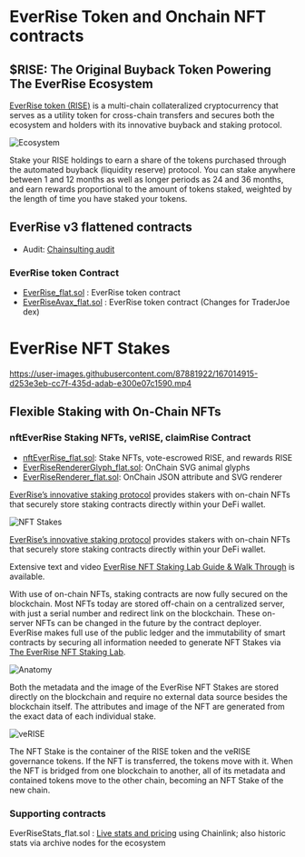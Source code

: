 # EverRise Token and Onchain NFT contracts

## $RISE: The Original Buyback Token Powering The EverRise Ecosystem

[EverRise token (RISE)](https://everrise.com/rise/) is a multi-chain collateralized cryptocurrency that serves as a utility token for cross-chain transfers and secures both the ecosystem and holders with its innovative buyback and staking protocol.

![Ecosystem](https://data.everrise.com/images/ecosystem-800.png)

Stake your RISE holdings to earn a share of the tokens purchased through the automated buyback (liquidity reserve) protocol. You can stake anywhere between 1 and 12 months as well as longer periods as 24 and 36 months, and earn rewards proportional to the amount of tokens staked, weighted by the length of time you have staked your tokens.

## EverRise v3 flattened contracts

* Audit: [Chainsulting audit](https://github.com/chainsulting/Smart-Contract-Security-Audits/blob/master/EverRise/02_Smart_Contract_Audit_EverRise_Token_Staking_v3.pdf)

### EverRise token Contract 

* [EverRise_flat.sol](EverRise_flat.sol) : EverRise token contract
* [EverRiseAvax_flat.sol](EverRiseAvax_flat.sol) : EverRise token contract (Changes for TraderJoe dex)

# EverRise NFT Stakes

https://user-images.githubusercontent.com/87881922/167014915-d253e3eb-cc7f-435d-adab-e300e07c1590.mp4

## Flexible Staking with On-Chain NFTs

### nftEverRise Staking NFTs, veRISE, claimRise Contract

* [nftEverRise_flat.sol](nftEverRise_flat.sol): Stake NFTs, vote-escrowed RISE, and rewards RISE
* [EverRiseRendererGlyph_flat.sol](EverRiseRendererGlyph_flat.sol): OnChain SVG animal glyphs
* [EverRiseRenderer_flat.sol](EverRiseRenderer_flat.sol): OnChain JSON attribute and SVG renderer 

[EverRise’s innovative staking protocol](https://everrise.com/everstake/) provides stakers with on-chain NFTs that securely store staking contracts directly within your DeFi wallet.

![NFT Stakes](https://data.everrise.com/images/everrise-nft-stakes-800.png)

[EverRise’s innovative staking protocol](https://everrise.com/everstake/) provides stakers with on-chain NFTs that securely store staking contracts directly within your DeFi wallet.

Extensive text and video [EverRise NFT Staking Lab Guide & Walk Through](https://everrise.com/post/everrise-nft-staking-lab-guide/) is available.

With use of on-chain NFTs, staking contracts are now fully secured on the blockchain. Most NFTs today are stored off-chain on a centralized server, with just a serial number and redirect link on the blockchain. These on-server NFTs can be changed in the future by the contract deployer. EverRise makes full use of the public ledger and the immutability of smart contracts by securing all information needed to generate NFT Stakes via [The EverRise NFT Staking Lab](https://v3app.everrise.com/).


![Anatomy](https://data.everrise.com/images/anatomy-everrise-nft-stakes-800.png)


Both the metadata and the image of the EverRise NFT Stakes are stored directly on the blockchain and require no external data source besides the blockchain itself. The attributes and image of the NFT are generated from the exact data of each individual stake.


![veRISE](https://data.everrise.com/images/verise-breakdown-800.png)


The NFT Stake is the container of the RISE token and the veRISE governance tokens. If the NFT is transferred, the tokens move with it. When the NFT is bridged from one blockchain to another, all of its metadata and contained tokens move to the other chain, becoming an NFT Stake of the new chain.


### Supporting contracts

EverRiseStats_flat.sol : [Live stats and pricing](https://data.everrise.com/stats.html) using Chainlink; also historic stats via archive nodes for the ecosystem

